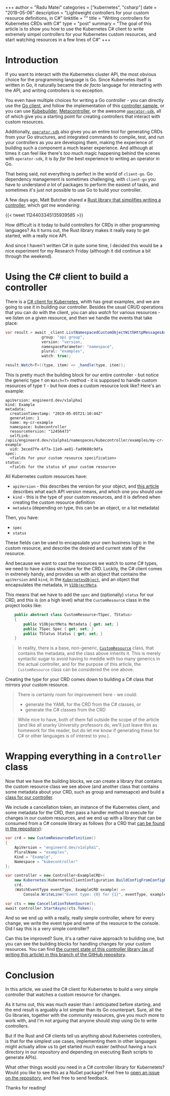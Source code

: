 +++
author = "Radu Matei"
categories = ["kubernetes", "csharp"]
date = "2019-05-06"
description = "Lightweight controllers for your custom resource definitions, in C#"
linktitle = ""
title = "Writing controllers for Kubernetes CRDs with C#"
type = "post"
summary = "The goal of this article is to show you how to use the Kubernetes C# client to write extremely simpel controllers for your Kubernetes custom resources, and start watching resources in a few lines of C#"
+++

# Introduction

If you want to interact with the Kubernetes cluster API, the most obvious choice for the programming language is Go. Since Kubernetes itself is written in Go, it naturally became the _de facto_ language for interacting with the API, and writing controllers is no exception.

You even have multiple choices for writing a Go controller - you can directly use the [Go client][client-go], and follow the implementation of this [controller sample][controller-example], or you can use [Kubebuilder][kubebuilder], [Metacontroller], or the awesome [`operator-sdk`][operator-sdk], all of which give you a starting point for creating controllers that interact with custom resources.

Additionally, [`operator-sdk`][operator-sdk] also gives you an entire tool for generating CRDs from your Go structures, and integrated commands to compile, test, and run your controllers as you are developing them, making the experience of building such a component a much leaner experience. And although at times it can feel like there's _too_ much magic happening behind the scenes with `operator-sdk`, it is _by far_ the best experience to writing an operator in Go.

That being said, not everything is perfect in the world of `client-go`. Go dependency management is sometimes challenging, with `client-go` you have to understand _a lot_ of packages to perform the easiest of tasks, and sometimes it's just not possible to use Go to build your controller.

A few days ago, Matt Butcher shared a [Rust library that simplifies writing a controller][operator-rs], which got me wondering:

{{< tweet 1124403345135939585 >}}

How difficult is it today to build controllers for CRDs in other programming languages? As it turns out, the Rust library makes it really easy to get started, with a really nice API.

And since I haven't written C# in quite some time, I decided this would be a nice experiment for my Research Friday (although it did continue a bit through the weekend).

# Using the C# client to build a controller

There is a [C# client for Kubernetes][kubernetes-csharp], whith has great examples, and we are going to use it in building our controller. Besides the usual CRUD operations that you can do with the client, you can also _watch_ for various resources - we listen on a given resource, and then we handle the events that take place:

```csharp
var result = await _client.ListNamespacedCustomObjectWithHttpMessagesAsync(
                group: "api group",
                version: "version,
                namespaceParameter: "namespace",
                plural: "examples",
                watch: true);

result.Watch<T>((type, item) => _handle(type, item));
```

This is pretty much the building block for our entire controller - but notice the generic type `T` on `Watch<T>` method - it is supposed to handle custom resources of type `T` - but how does a custom resource look like? Here's an example:

```
apiVersion: engineerd.dev/v1alpha1
kind: Example
metadata:
  creationTimestamp: "2019-05-05T21:10:44Z"
  generation: 1
  name: my-cr-example
  namespace: kubecontroller
  resourceVersion: "12456473"
  selfLink: /apis/engineerd.dev/v1alpha1/namespaces/kubecontroller/examples/my-cr-example
  uid: 3eced7fe-6f7a-11e9-ae81-fad9608c9dfa
spec:
  <fields for your custom resource specification>
status:
  <fields for the status of your custom resource>
```

All Kubernetes custom resources have:

- `apiVersion` - this describes the version for your object, and [this article][apiversion-blog] describes what each API version means, and which one you should use
- `kind` - this is the type of your custom resources, and it is defined when creating the custom resource definition
- `metadata` (depending on type, this can be an object, or a list metadata)

Then, you have:

- `spec`
- `status`

These fields can be used to encapsulate your own business logic in the custom resource, and describe the desired and current state of the resource.


And because we want to cast the resources we watch to some C# types, we need to have a class structure for the CRD. Luckily, the C# client comes in extrenely handy, and provides us with an object that contains the `apiVersion` and `kind`, in the [`KubernetesObject`][kubernetes-object], and an object that encapsulates the metadata, in [`V1ObjectMeta`][object-meta].

This means that we have to add the `spec` and (optionally) `status` for our CRD, and this is (on a high level) what the `CustomResource` class in the project looks like:

```csharp
    public abstract class CustomResource<TSpec, TStatus>
    {
        public V1ObjectMeta Metadata { get; set; }
        public TSpec Spec { get; set; }
        public TStatus Status { get; set; }
    }
```

> In reality, there is a base, non-generic, [`CustomResource`][custom-resource] class, that contains the metadata, and the class above inherits it. This is merely syntactic sugar to avoid having to meddle with too many generics in the actual controller, and for the purpose of this article, the `CustomResource` class can be considered the one above.

Creating the type for your CRD comes down to building a C# class that mirrors your custom resource.

> There is certainly room for improvement here - we could:
> -  generate the YAML for the CRD from the C# classes, or
> - generate the C# classes from the CRD

> While nice to have, both of them fall outside the scope of the article (and like all snarky University professors do, we'll just leave this as homework for the reader, but do let me know if generating these for C# or other languages is of interest to you.).

# Wrapping everything in a `Controller` class

Now that we have the building blocks, we can create a library that contains the custom resource class we see above (and another class that contains some metadata about your CRD, such as group and namesapce) and build a [class for our controller][controller].

We include a cancellation token, an instance of the Kubernetes client, and some metadata for the CRD, then pass a handler method to execute for changes in our custom resources, and we end up with a library that can be consumed from a C# console library as follows (for a CRD that [can be found in the repository][crd-cr]):

```csharp
var crd = new CustomResourceDefinition()
{
    ApiVersion = "engineerd.dev/v1alpha1",
    PluralName = "examples",
    Kind = "Example",
    Namespace = "kubecontroller"
};

var controller = new Controller<ExampleCRD>(
    new Kubernetes(KubernetesClientConfiguration.BuildConfigFromConfigFile()),
    crd,
    (WatchEventType eventType, ExampleCRD example) =>
        Console.WriteLine("Event type: {0} for {1}", eventType, example.Metadata.Name));

var cts = new CancellationTokenSource();
await controller.StartAsync(cts.Token);
```

And so we end up with a really, really simple controller, where for every change, we write the event type and name of the resource to the console. Did I say this is a very simple controller?

Can this be improved? Sure, it's a rather naive approach to building one, but you can see the building blocks for handling changes for your custom resources. You can find [the current state of this controller library (as of writing this article) in this branch of the GitHub repository][article-branch].

# Conclusion

In this article, we used the C# client for Kubernetes to build a very simple controller that watches a custom resource for changes.

As it turns out, this was much easier than I anticipated before starting, and the end result is arguably a lot simpler than its Go counterpart. Sure, all the Go libraries, together with the community resources, give you much more to work with, and I'm not arguing that anyone should stop using Go to write controllers.

But if the Rust and C# clients tell us anything about Kubernetes controllers, is that for the simplest use cases, implementing them in other languages might actually allow us to get started much easier (without having a `hack` directory in our repository and depending on executing Bash scripts to generate APIs).

What other things would you need in a C# controller library for Kubernetets? Would you like to see this as a NuGet package? Feel free to [open an issue on the repository][issues], and feel free to send feedback.

Thanks for reading!

[client-go]: https://github.com/kubernetes/client-go
[controller-example]: https://github.com/kubernetes/sample-controller
[kubebuilder]: https://kubernetes.io/blog/2018/08/10/introducing-kubebuilder-an-sdk-for-building-kubernetes-apis-using-crds/
[metacontroller]: https://metacontroller.app/
[operator-sdk]: https://github.com/operator-framework/operator-sdk
[operator-rs]: https://github.com/clux/operator-rs
[kubernetes-csharp]: https://github.com/kubernetes-client/csharp
[apiversion-blog]: https://matthewpalmer.net/kubernetes-app-developer/articles/kubernetes-apiversion-definition-guide.html
[kubernetes-object]: https://github.com/kubernetes-client/csharp/blob/master/src/KubernetesClient/IKubernetesObject.cs
[object-meta]: https://github.com/kubernetes-client/csharp/blob/master/src/KubernetesClient/generated/Models/V1ObjectMeta.cs
[custom-resource]: https://github.com/engineerd/kubecontroller-csharp/blob/article/KubeController/CustomResource.cs
[controller]: https://github.com/engineerd/kubecontroller-csharp/blob/article/KubeController/Controller.cs
[crd-cr]: https://github.com/engineerd/kubecontroller-csharp/tree/article/KubeController.Sample/deploy
[article-branch]: https://github.com/engineerd/kubecontroller-csharp/tree/article
[issues]: https://github.com/engineerd/kubecontroller-csharp/issues

